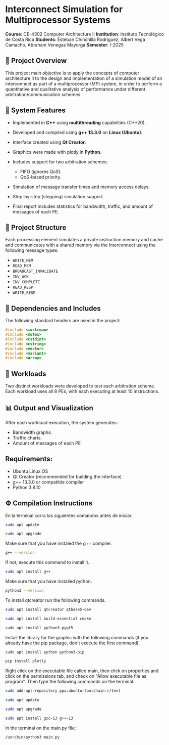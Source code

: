 # Interconnect Simulation for Multiprocessor Systems

**Course**: CE-4302 Computer Architecture II
**Institution**: Instituto Tecnológico de Costa Rica
**Students**: Esteban Chinchilla Rodriguez, Albert Vega Camacho, Abraham Venegas Mayorga
**Semester**: I-2025

## 📌 Project Overview

This project main objective is to apply the concepts of computer architecture II to the design and implementation of a simulation model of an interconnect as part of a multiprocessor (MP) system, in order to perform a quantitative and qualitative analysis of performance under different arbitration/communication schemes.

## 🧩 System Features

* Implemented in **C++** using **multithreading** capabilities (C++20).
* Developed and compiled using **g++ 13.3.0** on **Linux (Ubuntu)**.
* Interface created using **Qt Creator**.
* Graphics were made with plotly in **Python**.
* Includes support for two arbitration schemes:

  * FIFO (ignores QoS).
  * QoS-based priority.

* Simulation of message transfer times and memory access delays.
* Step-by-step (stepping) simulation support.
* Final report includes statistics for bandwidth, traffic, and amount of messages of each PE.

## 🧱 Project Structure

Each processing element simulates a private instruction memory and cache and communicates with a shared memory via the Interconnect using the following message types:

* `WRITE_MEM`
* `READ_MEM`
* `BROADCAST_INVALIDATE`
* `INV_ACK`
* `INV_COMPLETE`
* `READ_RESP`
* `WRITE_RESP`

## 📂 Dependencies and Includes

The following standard headers are used in the project:

```cpp
#include <iostream>
#include <mutex>
#include <cstdint>
#include <cstring>
#include <vector>
#include <variant>
#include <array>
```

## 🧪 Workloads

Two distinct workloads were developed to test each arbitration scheme. Each workload uses all 8 PEs, with each executing at least 10 instructions.

## 📊 Output and Visualization

After each workload execution, the system generates:

* Bandwidth graphs.
* Traffic charts.
* Amount of messages of each PE



## Requirements:

* Ubuntu Linux OS
* Qt Creator (recommended for building the interface)
* g++ 13.3.0 or compatible compiler
* Python 3.8.10

## ⚙️ Compilation Instructions

En la terminal corra los siguientes comandos antes de iniciar.

```bash
sudo apt update
```

```bash
sudo apt upgrade
```

Make sure that you have instaled the g++ compiler.

```bash
g++ --version
```

If not, execute this command to install it.

```bash
sudo apt install g++
```

Make sure that you have installed python.

```bash
python3 --version
```

To install qtcreator run the following commands.

```bash
sudo apt install qtcreator qtbase5-dev
```
```bash
sudo apt install build-essential cmake
```
```bash
sudo apt install python3-pyqt5
```


Install the library for the graphic with the following commands (if you already have the pip package, don't execute the first command).
```bash
sudo apt install python python3-pip
```
```bash
pip install plotly
```

Right click on the executable file called main, then click on properties and click on the permissions tab, and check on "Allow executable file as program". Then type the following commands on the terminal.

```bash
sudo add-apt-repository ppa:ubuntu-toolchain-r/test
```

```bash
sudo apt update
```


```bash
sudo apt upgrade
```


```bash
sudo apt install gcc-13 g++-13
```


In the terminal on the main.py file:

```bash
/usr/bin/python3 main.py
```

